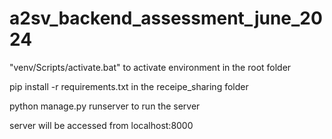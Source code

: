 # a2sv_backend_assessment_june_2024

"venv/Scripts/activate.bat"
to activate environment in the root folder


pip install -r requirements.txt
in the receipe_sharing folder

python manage.py runserver to run the server

server will be accessed from localhost:8000
